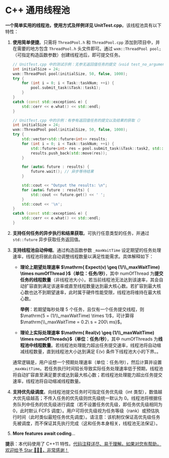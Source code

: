 # C++ 通用线程池

**一个简单实用的线程池，使用方式及样例详见 UnitTest.cpp**。该线程池具有以下特性：

1. **使用简单便捷**。只需将 `ThreadPool.h` 和 `ThreadPool.cpp` 添加到项目中，并在需要的地方包含 `ThreadPool.h` 头文件即可。通过 `wxm::ThreadPool pool;`（可指定构造函数参数）创建线程池后，即可提交任务。

   ```C++
   // UnitTest.cpp 中的测试示例：无参无返回值任务的提交（void test_no_argument_no_ret()）
   int initialSize = 24;
   wxm::ThreadPool pool(initialSize, 50, false, 1000);
   try {
       for (int i = 0; i < Task::taskNum; ++i) {
           pool.submit_task(&Task::task1);
       }
   }
   catch (const std::exception& e) {
       std::cerr << e.what() << std::endl;
   }
   
   // UnitTest.cpp 中的示例：有参有返回值任务的提交以及结果的获取（）
   int initialSize = 24;
   wxm::ThreadPool pool(initialSize, 50, false, 1000);
   try {
       std::vector<std::future<int>> results;
       for (int i = 0; i < Task::taskNum; ++i) {
           std::future<int> res = pool.submit_task(&Task::task2, std::ref(Task::num)); // 异步获取结果
           results.push_back(std::move(res));
       }
   
       for (auto& future : results) {
           future.wait(); // 异步等待结果
       }
   
       std::cout << "Output the results: \n";
       for (auto& future : results) {
           std::cout << future.get() << ' ';
       }
       std::cout << '\n';
   }
   catch (const std::exception& e) {
       std::cerr << e.what() << std::endl;
   }
   ```

2. **支持任何任务的异步执行和结果获取**。可执行任意类型的任务，并通过 `std::future` 异步获取任务返回值。

3. **支持线程池自动伸缩**。通过构造函数参数 `_maxWaitTime` 设定期望的任务处理速率，线程池将据此自动调整线程数量以满足性能需求。具体解释如下：

   - **理论上期望处理速率 $\mathrm{ Expect(v) \geq (1/\\_maxWaitTime) \times numOfThread }$（单位：任务/秒）**，其中 $\mathrm{numOfThread}$ 为**提交任务的线程数量**（非线程池大小）。若当前线程池无法达到该速率，其会自动扩容直到满足该速率或直至线程数量达到最大核心数。若扩容到最大核心数也达不到期望速率，此时属于硬件性能受限，线程池将维持在最大核心数。

     **举例**：若期望每秒处理 5 个任务，且仅有一个任务提交线程，则 $\mathrm{5 = (1/\\_maxWaitTime) \times 1}$，可计算得 $\mathrm{\\_maxWaitTime = 0.2\ s = 200\ ms}$。

   - **理论上实际处理速率 $\mathrm{ Real(v) \geq (1/\\_maxWaitTime) \times numOfThreads}$（单位：任务/秒）**，其中 $\mathrm{numOfThreads}$ 为**线程池中线程数量**。若线程池处理能力超出任务提交速率，线程池将自动缩减线程数量，直到线程池大小达到满足 $\mathrm{E(v)}$ 条件下线程池大小的下界。。

   通常逻辑是，用户设想一个预期处理速率（单位：任务/秒），然后计算并设置 `_maxWaitTime`。若任务执行时间较长导致实际任务处理速率低于预期，线程池将自动扩容直至满足要求或达到最大核心数；若线程池处理能力超出任务提交速率，线程池将自动缩减线程数量。

4. **支持优先级调度**。向线程池提交任务时可指定任务优先级（int 类型），数值越大优先级越高；不传入任务的优先级则优先级统一默认为 0。线程池将根据任务队列中任务的优先级进行调度（若不设置任务优先级，即任务优先级相同为 0，此时默认 FCFS 调度）。用户可将优先级视为任务等级（rank）或预估执行时间（此时类似最短任务优先调度）。请注意：该机制仅保证高优先级任务先被调度，而不保证其先执行完成（这和任务本身相关，线程池无法保证）。

5. **More features await coding**...

**提示**：本代码使用了 C++11 特性。<ins>代码注释详尽、易于理解。如果对您有帮助，欢迎给予 Star 🤞🤞🤞，非常感谢！</ins>